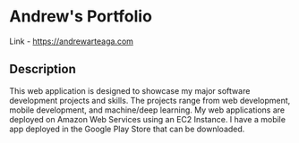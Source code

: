 # Andrew's Portfolio
Link - https://andrewarteaga.com

## Description
This web application is designed to showcase my major software development projects and skills. The projects range from web development, mobile development, and machine/deep learning. My web applications are deployed on Amazon Web Services using an EC2 Instance. I have a mobile app deployed in the Google Play Store that can be downloaded.
